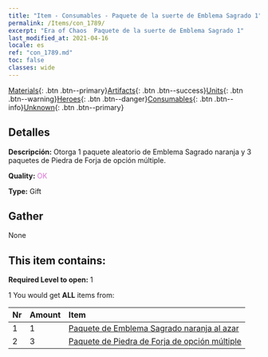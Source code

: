 ```yaml
---
title: "Item - Consumables - Paquete de la suerte de Emblema Sagrado 1"
permalink: /Items/con_1789/
excerpt: "Era of Chaos  Paquete de la suerte de Emblema Sagrado 1"
last_modified_at: 2021-04-16
locale: es
ref: "con_1789.md"
toc: false
classes: wide
---
```

 [Materials](/es/Items/){: .btn .btn--primary}[Artifacts](/es/Items/Artifacts/){: .btn .btn--success}[Units](/es/Items/Units/){: .btn .btn--warning}[Heroes](/es/Items/Heroes/){: .btn .btn--danger}[Consumables](/es/Items/Consumables/){: .btn .btn--info}[Unknown](/es/Items/Unknown/){: .btn .btn--primary}

## Detalles
 **Descripción:** Otorga 1 paquete aleatorio de Emblema Sagrado naranja y 3 paquetes de Piedra de Forja de opción múltiple.

 **Quality:** <span style="color: #DA70D6">OK</span>

 **Type:** Gift

## Gather

  None

## This item contains:

 **Required Level to open:** 1

 1 You would get **ALL** items  from:

  | Nr | Amount |     Item    |
  |:---|:-------|:------------|
  | 1 | 1 | [Paquete de Emblema Sagrado naranja al azar](/es/Items/con_1794/) |  | 
  | 2 | 3 | [Paquete de Piedra de Forja de opción múltiple](/es/Items/con_1480/) |  | 

